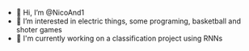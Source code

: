 - 👋 Hi, I’m @NicoAnd1
- 👀 I’m interested in electric things, some programing, basketball and shoter games
- 🌱 I'm currently working on a classification project using RNNs
<!---
- 💞️ I’m looking to collaborate on ...
- 📫 How to reach me ...

<!---
NicoAnd1/NicoAnd1 is a ✨ special ✨ repository because its `README.md` (this file) appears on your GitHub profile.
You can click the Preview link to take a look at your changes.
--->
